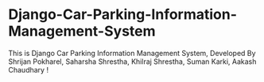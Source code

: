 # Django-Car-Parking-Information-Management-System
This is Django Car Parking Information Management System, Developed By Shrijan Pokharel, Saharsha Shrestha, Khilraj Shrestha, Suman Karki, Aakash Chaudhary !


